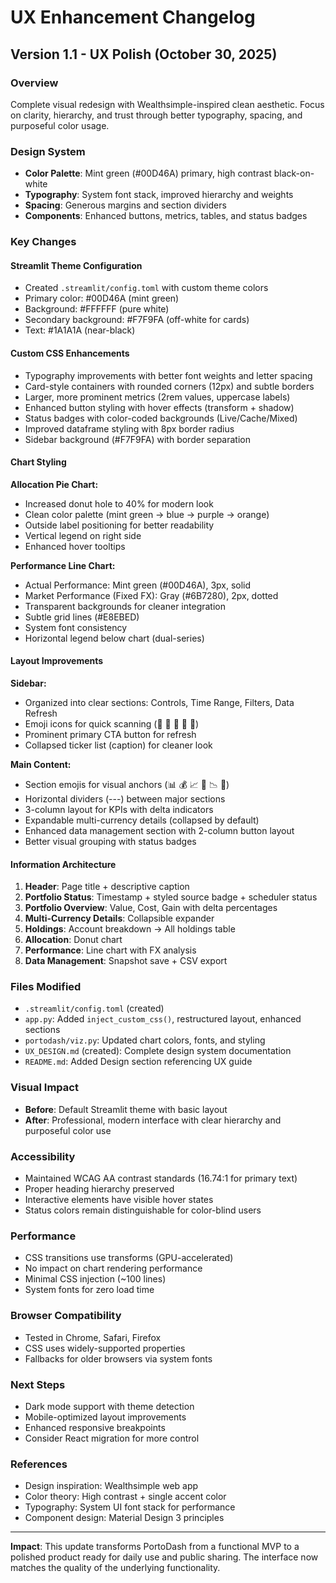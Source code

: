 # UX Enhancement Changelog

## Version 1.1 - UX Polish (October 30, 2025)

### Overview
Complete visual redesign with Wealthsimple-inspired clean aesthetic. Focus on clarity, hierarchy, and trust through better typography, spacing, and purposeful color usage.

### Design System
- **Color Palette**: Mint green (#00D46A) primary, high contrast black-on-white
- **Typography**: System font stack, improved hierarchy and weights
- **Spacing**: Generous margins and section dividers
- **Components**: Enhanced buttons, metrics, tables, and status badges

### Key Changes

#### Streamlit Theme Configuration
- Created `.streamlit/config.toml` with custom theme colors
- Primary color: #00D46A (mint green)
- Background: #FFFFFF (pure white)
- Secondary background: #F7F9FA (off-white for cards)
- Text: #1A1A1A (near-black)

#### Custom CSS Enhancements
- Typography improvements with better font weights and letter spacing
- Card-style containers with rounded corners (12px) and subtle borders
- Larger, more prominent metrics (2rem values, uppercase labels)
- Enhanced button styling with hover effects (transform + shadow)
- Status badges with color-coded backgrounds (Live/Cache/Mixed)
- Improved dataframe styling with 8px border radius
- Sidebar background (#F7F9FA) with border separation

#### Chart Styling
**Allocation Pie Chart:**
- Increased donut hole to 40% for modern look
- Clean color palette (mint green → blue → purple → orange)
- Outside label positioning for better readability
- Vertical legend on right side
- Enhanced hover tooltips

**Performance Line Chart:**
- Actual Performance: Mint green (#00D46A), 3px, solid
- Market Performance (Fixed FX): Gray (#6B7280), 2px, dotted
- Transparent backgrounds for cleaner integration
- Subtle grid lines (#E8EBED)
- System font consistency
- Horizontal legend below chart (dual-series)

#### Layout Improvements
**Sidebar:**
- Organized into clear sections: Controls, Time Range, Filters, Data Refresh
- Emoji icons for quick scanning (📅 📁 👤 🏦 🔄)
- Prominent primary CTA button for refresh
- Collapsed ticker list (caption) for cleaner look

**Main Content:**
- Section emojis for visual anchors (📊 💰 📈 🎯 📉 💾)
- Horizontal dividers (---) between major sections
- 3-column layout for KPIs with delta indicators
- Expandable multi-currency details (collapsed by default)
- Enhanced data management section with 2-column button layout
- Better visual grouping with status badges

#### Information Architecture
1. **Header**: Page title + descriptive caption
2. **Portfolio Status**: Timestamp + styled source badge + scheduler status
3. **Portfolio Overview**: Value, Cost, Gain with delta percentages
4. **Multi-Currency Details**: Collapsible expander
5. **Holdings**: Account breakdown → All holdings table
6. **Allocation**: Donut chart
7. **Performance**: Line chart with FX analysis
8. **Data Management**: Snapshot save + CSV export

### Files Modified
- `.streamlit/config.toml` (created)
- `app.py`: Added `inject_custom_css()`, restructured layout, enhanced sections
- `portodash/viz.py`: Updated chart colors, fonts, and styling
- `UX_DESIGN.md` (created): Complete design system documentation
- `README.md`: Added Design section referencing UX guide

### Visual Impact
- **Before**: Default Streamlit theme with basic layout
- **After**: Professional, modern interface with clear hierarchy and purposeful color use

### Accessibility
- Maintained WCAG AA contrast standards (16.74:1 for primary text)
- Proper heading hierarchy preserved
- Interactive elements have visible hover states
- Status colors remain distinguishable for color-blind users

### Performance
- CSS transitions use transforms (GPU-accelerated)
- No impact on chart rendering performance
- Minimal CSS injection (~100 lines)
- System fonts for zero load time

### Browser Compatibility
- Tested in Chrome, Safari, Firefox
- CSS uses widely-supported properties
- Fallbacks for older browsers via system fonts

### Next Steps
- Dark mode support with theme detection
- Mobile-optimized layout improvements
- Enhanced responsive breakpoints
- Consider React migration for more control

### References
- Design inspiration: Wealthsimple web app
- Color theory: High contrast + single accent color
- Typography: System UI font stack for performance
- Component design: Material Design 3 principles

---

**Impact**: This update transforms PortoDash from a functional MVP to a polished product ready for daily use and public sharing. The interface now matches the quality of the underlying functionality.
